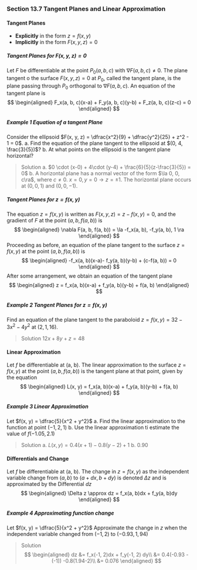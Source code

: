 ### Section 13.7 Tangent Planes and Linear Approximation

#### Tangent Planes
+ **Explicitly** in the form $z=f(x, y)$
+ **Implicitly** in the form $F(x, y, z) = 0$

##### Tangent Planes for $F(x, y, z) = 0$
Let $F$ be differentiable at the point $P_0(a, b, c)$ with $\nabla F(a, b, c) \ne 0$. The plane tangent o the surface $F(x, y, z) = 0$ at $P_0$, called the tangent plane, is the plane passing through $P_0$ orthogonal to $\nabla F(a, b, c)$. An equation of the tangent plane is
$$
\begin{aligned}
F_x(a, b, c)(x-a) + F_y(a, b, c)(y-b) + F_z(a, b, c)(z-c) = 0
\end{aligned}
$$

##### Example 1 Equation of a tangent Plane
Consider the ellipsoid $F(x, y, z) = \dfrac{x^2}{9} + \dfrac{y^2}{25} + z^2 - 1 = 0$.
a. Find the equation of the plane tangent to the ellipsoid at $(0, 4, \frac{3}{5})$?
b. At what points on the ellipsoid is the tangent plane horizontal?
>Solution
a. $0 \cdot (x-0) + 4\cdot (y-4) + \frac{6}{5}(z-\frac{3}{5}) = 0$
b. A horizontal plane has a normal vector of the form $\la 0, 0, c\ra$, where $c \ne 0$. $x=0, y=0 \to z=\pm 1$. The horizontal plane occurs at $(0, 0, 1)$ and $(0, 0, -1)$.

##### Tangent Planes for $z = f(x, y)$
The equation $z = f(x, y)$ is written as $F(x, y, z) = z-f(x, y) = 0$, and the gradient of $F$ at the point $(a, b, f(a, b))$ is
$$
\begin{aligned}
\nabla F(a, b, f(a, b)) = \la -f_x(a, b), -f_y(a, b), 1 \ra
\end{aligned}
$$
Proceeding as before, an equation of the plane tangent to the surface $z = f(x, y)$ at the point $(a, b, f(a, b))$ is
$$
\begin{aligned}
-f_x(a, b)(x-a)- f_y(a, b)(y-b) + (c-f(a, b)) = 0
\end{aligned}
$$
After some arrangement, we obtain an equation of the tangent plane
$$
\begin{aligned}
z = f_x(a, b)(x-a) + f_y(a, b)(y-b)  + f(a, b)
\end{aligned}
$$

##### Example 2 Tangent Planes for $z = f(x, y)$
Find an equation of the plane tangent to the paraboloid $z = f(x, y) = 32-3x^2 - 4y^2$ at $(2, 1, 16)$.
>Solution
$12x + 8y + z = 48$

#### Linear Approximation
Let $f$ be differentiable at (a, b). The linear approximation to the surface $z=f(x, y)$ at the point $(a, b, f(a, b))$ is the tangent plane at that point, given by the equation
$$
\begin{aligned}
L(x, y) = f_x(a, b)(x-a) + f_y(a, b)(y-b)  + f(a, b)
\end{aligned}
$$

##### Example 3 Linear Approximation
Let $f(x, y) = \dfrac{5}{x^2 + y^2}$
a. Find the linear approximation to the function at point $(-1, 2, 1)$
b. Use the linear approximation ti estimate the value of $f(-1.05, 2.1)$
>Solution
a. $L(x, y) = 0.4(x+1) - 0.8(y-2) + 1$
b. $0.90$

#### Differentials and Change
Let $f$ be differentiable at (a, b). The change in $z=f(x, y)$ as the independent variable change from $(a, b)$ to $(a+dx, b +dy)$ is denoted $\Delta z$ and is approximated by the Differential $dz$
$$
\begin{aligned}
\Delta z \approx dz = f_x(a, b)dx + f_y(a, b)dy
\end{aligned}
$$

##### Example 4 Approximating function change
Let $f(x, y) = \dfrac{5}{x^2 + y^2}$
Approximate the change in $z$ when the independent variable changed from $(-1, 2)$ to $(-0.93, 1,94)$
>Solution
$$
\begin{aligned}
dz &= f_x(-1, 2)dx + f_y(-1, 2) dy\\
&= 0.4(-0.93 - (-1)) -0.8(1.94-2)\\
&= 0.076
\end{aligned}
$$
